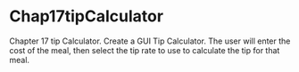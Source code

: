 # Chap17tipCalculator
Chapter 17 tip Calculator. Create a GUI Tip Calculator. The user will enter the cost of the meal, then select the tip rate to use to calculate the tip for that meal.
